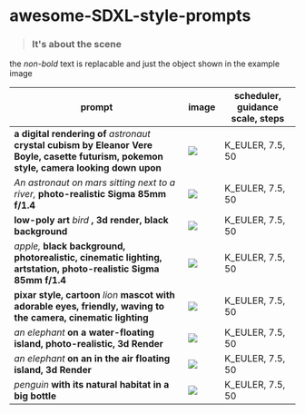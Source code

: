 # awesome-SDXL-style-prompts 
> ### It's about the scene

the *non-bold* text is replacable and just the object shown in the example image

|prompt  |image|scheduler, guidance scale, steps|
|--------|--------|----|
|**a digital rendering of** *astronaut* **crystal cubism by Eleanor Vere Boyle, casette futurism, pokemon style, camera looking down upon**|![](https://pbxt.replicate.delivery/IrRBkXIIZfRSLKsvZBzDqBws4qt6Btk88RWfCMkMf4q7kqriA/out-0.png)|K_EULER, 7.5, 50|
|*An astronaut on mars sitting next to a river,* **photo-realistic Sigma 85mm f/1.4**|![](https://pbxt.replicate.delivery/250VayfETh1wXyIMbAtWRJXRFeLPwvAACbZ6TnReG2enXWXFB/out-0.png)|K_EULER, 7.5, 50|
|**low-poly art** *bird* **, 3d render, black background**|![](https://pbxt.replicate.delivery/nLy0G8Veo0y9LiVRneBQecpkTo6MDdcrFsfz479hMXsbxWXFB/out-0.png)|K_EULER, 7.5, 50|![](https://pbxt.replicate.delivery/LvfVEVXVTuUXT6es4li2RJLNrc5SkEBeRnbqoEZaRZ4v2rriA/out-0.png)|
|*apple,* **black background, photorealistic, cinematic lighting, artstation, photo-realistic Sigma 85mm f/1.4**|![](https://pbxt.replicate.delivery/LvfVEVXVTuUXT6es4li2RJLNrc5SkEBeRnbqoEZaRZ4v2rriA/out-0.png)|K_EULER, 7.5, 50|
|**pixar style, cartoon** *lion* **mascot with adorable eyes, friendly, waving to the camera, cinematic lighting**|![](https://pbxt.replicate.delivery/BhcCm6iqcO6cIRkPfWIfqfEzQ7neHk10ZTeeu5YAUeFiBk7qIA/out-0.png)|K_EULER, 7.5, 50|
|*an elephant* **on a water-floating island, photo-realistic, 3d Render**|![](https://pbxt.replicate.delivery/8BeBkB2G2Q22Qyio7I1ZPu56Xf4LXFDkGEeITVlgk2bxLsriA/out-0.png)|K_EULER, 7.5, 50|
|*an elephant* **on an in the air floating island, 3d Render**|![](https://pbxt.replicate.delivery/BdpihycoYcoiBFfpkceo11uXqb0WgT5BrRFXfAsMmUoIVsriA/out-0.png)|K_EULER, 7.5, 50|
|*penguin* **with its natural habitat in a big bottle**|![](https://pbxt.replicate.delivery/HED7fWuOQORvfkeCH3Zlp2DZvh653bMKnYOMsYbGooqHwuriA/out-0.png)|K_EULER, 7.5, 50|
